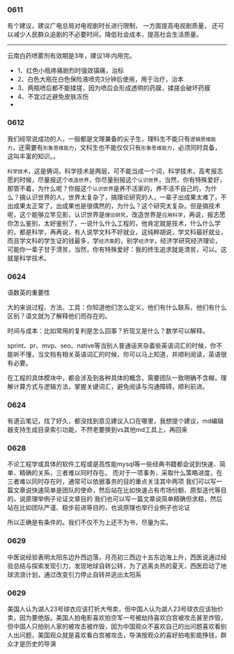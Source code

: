 

### 0611

有个建议，建议广电总局对电视剧时长进行限制，
一方面提高电视剧质量，
还可以减少人民群众追剧的不必要时间，降低社会成本，提高社会生活质量。

---

云南白药喷雾剂有效期是3年，建议1年内用完。
- 1、红色小瓶疼痛剧烈时强效镇痛，治标
- 2、白色大瓶在白色保险液喷完3分钟后使用，用于治疗，治本
- 3、两瓶喷后都不能揉搓，因为喷后会形成透明的药膜，揉搓会破坏药膜
- 4、不宜过近避免皮肤冻伤
- 
### 0612

我们经常说成功的人，一般都是文理兼备的尖子生，理科生不能只有`逻辑思维能力`，还需要有`形象思维能力`，文科生也不能仅仅只有`形象思维能力`，必须同时具备，这叫丰富的知识。。

`科学技术`，这是俩词，科学技术是两层，可不能当成一个词，科学技术，高考报志愿的时候，尽量报这个`改造世界`，你尽量别报这个`认识世界`，当然，你有特殊爱好，那管不着，为什么呢？你报这个`认识世界`是养不活家的，养不活不自己的，为什么？搞认识世界的人，世界太复杂了，搞理论研究的人，一辈子出成果太难了，不出成果太正常了，出成果也是很偶然的，为什么？这个研究太复杂。但是搞技术呢，这个能够立竿见影，认识世界是`理论研究`，改造世界是`应用科学`，再说，报志愿你怎么鉴别，太好鉴别了，一说什么什么工程的，他肯定就是技术，什么什么学的，都是科学，再再说，有人说学文科不好就业，这纯粹胡说，学文科最好就业，而且学文科的学生证的钱最多，学`经济类`的，别学`经济学`，经济学研究经济理论，可能你一辈子甘于清贫，当然，你有特殊爱好：我的终生追求就是清贫，可以。这就是科学技术。

### 0624

语数英的重要性

大的来说过程、方法、工具：你知道他们怎么定义，他们有什么联系，他们有什么区别？语文就为了解释他们而存在的。

时间与成本：比如常用的复利是怎么回事？折现又是什么？数学可以解释。

sprint、pr、mvp、seo、native等当别人普通话夹杂着些英语词汇的时候，你不能听不懂，当文档有相关英语词汇的时候，你可以马上知道，并顺利阅读，英语很有必要。

在工程的具体模块中，都会涉及到各种具体的概念，需要团队一致明确不含糊，理解计算方式与逻辑方法，掌握关键词汇，避免阅读与沟通障碍，顺利前进。

### 0624

有道云笔记，找了好久，都没找到意见建议入口在哪里，我想提个建议，md编辑器支持生成目录索引功能，不然老要换到vs其他md工具上，再回来


### 0628

不论工程学或具体的软件工程或是高性能mysql等一些经典书籍都会说到快速、简单、精确的关系，三者难以同时存在。
而对于一项事务，采取什么策略进度，在三者难以同时存在时，通常可以依据事务的目的重点关注其中两项
我们可以写一篇文章说快速简单是团队的使命，然后站在比如快速占有市场份额、原型迭代等目的，说原理举例子论证文章目的
我们也可以写一篇文章说简单精确但求稳，然后站在比如团队严谨、稳步前进等目的，也说原理也举行业例子也论证

所以正确是有条件的。我们不仅不为上还不为书，尽量为实。


### 0629
中医说经验表明太阳东边升西边落，月亮初三西边十五东边海上升，西医说通过经验总结与探索发现引力，发现地球自转公转，为了逃离炎热的夏天，西医启动了地球流浪计划，通过改变引力停止自转并逃出太阳系

### 0629
美国人认为湖人23号球衣应该打折大甩卖，但中国人认为湖人23号球衣应该抬价卖，因为要绝版。美国人拍电影喜欢拍空军一号被劫持喜欢白宫被攻击甚至炸毁，但中国人只拍别人家的被攻击被炸毁，因为中国观众不喜欢自己的出问题喜欢看别人出问题，美国观众就是喜欢看白宫被攻击，导演按观众的喜好拍电影能挣钱，群众才是历史的导演







